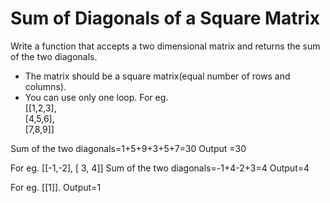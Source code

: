 # Sum of Diagonals of a Square Matrix
Write a function that accepts a two dimensional matrix and returns the sum of the two diagonals.
* The matrix should be a square matrix(equal number of rows and columns).
* You can use only one loop.
For eg. <br>
[[1,2,3],<br>
         [4,5,6],<br>
         [7,8,9]]
         
         
Sum of the two diagonals=1+5+9+3+5+7=30
Output =30

For eg. [[-1,-2],
         [ 3, 4]]
Sum of the two diagonals=-1+4-2+3=4
Output=4

For eg. [[1]].
Output=1
